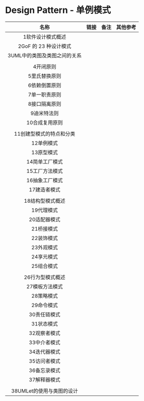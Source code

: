 # Design Pattern - 单例模式



|             名称             | 链接 | 备注 | 其他参考 |
| :--------------------------: | :--: | :--: | :------: |
|      1软件设计模式概述       |      |      |          |
|    2GoF 的 23 种设计模式     |      |      |          |
| 3UML中的类图及类图之间的关系 |      |      |          |
|                              |      |      |          |
|          4开闭原则           |      |      |          |
|        5里氏替换原则         |      |      |          |
|        6依赖倒置原则         |      |      |          |
|        7单一职责原则         |      |      |          |
|        8接口隔离原则         |      |      |          |
|         9迪米特法则          |      |      |          |
|        10合成复用原则        |      |      |          |
|                              |      |      |          |
|   11创建型模式的特点和分类   |      |      |          |
|          12单例模式          |      |      |          |
|          13原型模式          |      |      |          |
|        14简单工厂模式        |      |      |          |
|        15工厂方法模式        |      |      |          |
|        16抽象工厂模式        |      |      |          |
|         17建造者模式         |      |      |          |
|                              |      |      |          |
|       18结构型模式概述       |      |      |          |
|          19代理模式          |      |      |          |
|         20适配器模式         |      |      |          |
|          21桥接模式          |      |      |          |
|          22装饰模式          |      |      |          |
|          23外观模式          |      |      |          |
|          24享元模式          |      |      |          |
|          25组合模式          |      |      |          |
|                              |      |      |          |
|       26行为型模式概述       |      |      |          |
|        27模板方法模式        |      |      |          |
|          28策略模式          |      |      |          |
|          29命令模式          |      |      |          |
|         30责任链模式         |      |      |          |
|          31状态模式          |      |      |          |
|         32观察者模式         |      |      |          |
|         33中介者模式         |      |      |          |
|         34迭代器模式         |      |      |          |
|         35访问者模式         |      |      |          |
|         36备忘录模式         |      |      |          |
|         37解释器模式         |      |      |          |
|                              |      |      |          |
|  38UMLet的使用与类图的设计   |      |      |          |


